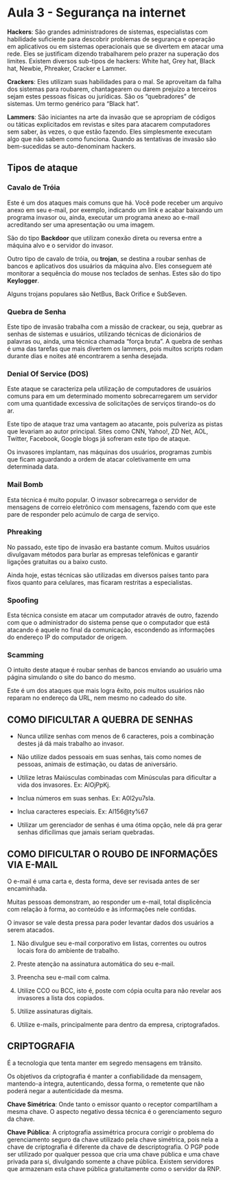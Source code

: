 # Aula 3 - Segurança na internet

**Hackers**: São grandes administradores de sistemas, especialistas com habilidade suficiente para descobrir problemas de segurança e operação em aplicativos ou em sistemas operacionais que se divertem em atacar uma rede. Eles se justificam dizendo trabalharem pelo prazer na superação dos limites. Existem diversos sub-tipos de hackers: White hat, Grey hat, Black hat, Newbie, Phreaker, Cracker e Lammer.

**Crackers**: Eles utilizam suas habilidades para o mal. Se aproveitam da falha dos sistemas para roubarem, chantagearem ou darem prejuízo a terceiros sejam estes pessoas físicas ou jurídicas. São os “quebradores” de sistemas. Um termo genérico para “Black hat”.

**Lammers**: São iniciantes na arte da invasão que se apropriam de códigos ou táticas explicitados em revistas e sites para atacarem computadores sem saber, às vezes, o que estão fazendo. Eles simplesmente executam algo que não sabem como funciona. Quando as tentativas de invasão são bem-sucedidas se auto-denominam hackers.

## Tipos de ataque

### Cavalo de Tróia

Este é um dos ataques mais comuns que há. Você pode receber um arquivo anexo em seu e-mail, por exemplo, indicando um link e acabar baixando um programa invasor ou, ainda, executar um programa anexo ao e-mail acreditando ser uma apresentação ou uma imagem.

São do tipo **Backdoor** que utilizam conexão direta ou reversa entre a máquina alvo e o servidor do invasor.

Outro tipo de cavalo de tróia, ou **trojan**, se destina a roubar senhas de bancos e aplicativos dos usuários da máquina alvo. Eles conseguem até monitorar a sequência do mouse nos teclados de senhas. Estes são do tipo **Keylogger**.

Alguns trojans populares são NetBus, Back Orifice e SubSeven.

### Quebra de Senha

Este tipo de invasão trabalha com a missão de crackear, ou seja, quebrar as senhas de sistemas e usuários, utilizando técnicas de dicionários de palavras ou, ainda, uma técnica chamada “força bruta”. A quebra de senhas é uma das tarefas que mais divertem os lammers, pois muitos scripts rodam durante dias e noites até encontrarem a senha desejada.

### Denial Of Service (DOS)

Este ataque se caracteriza pela utilização de computadores de usuários comuns para em um determinado momento sobrecarregarem um servidor com uma quantidade excessiva de solicitações de serviços tirando-os do ar.

Este tipo de ataque traz uma vantagem ao atacante, pois pulveriza as pistas que levariam ao autor principal. Sites como CNN, Yahoo!, ZD Net, AOL, Twitter, Facebook, Google blogs já sofreram este tipo de ataque.

Os invasores implantam, nas máquinas dos usuários, programas zumbis que ficam aguardando a ordem de atacar coletivamente em uma determinada data.

### Mail Bomb

Esta técnica é muito popular. O invasor sobrecarrega o servidor de mensagens de correio eletrônico com mensagens, fazendo com que este pare de responder pelo acúmulo de carga de serviço.

### Phreaking

No passado, este tipo de invasão era bastante comum. Muitos usuários divulgavam métodos para burlar as empresas telefônicas e garantir ligações gratuitas ou a baixo custo.

Ainda hoje, estas técnicas são utilizadas em diversos países tanto para fixos quanto para celulares, mas ficaram restritas a especialistas.

### Spoofing

Esta técnica consiste em atacar um computador através de outro, fazendo com que o administrador do sistema pense que o computador que está atacando é aquele no final da comunicação, escondendo as informações do endereço IP do computador de origem.

### Scamming

O intuito deste ataque é roubar senhas de bancos enviando ao usuário uma página simulando o site do banco do mesmo.

Este é um dos ataques que mais logra êxito, pois muitos usuários não reparam no endereço da URL, nem mesmo no cadeado do site.

## COMO DIFICULTAR A QUEBRA DE SENHAS

  - Nunca utilize senhas com menos de 6 caracteres, pois a combinação destes já dá mais trabalho ao invasor.

  - Não utilize dados pessoais em suas senhas, tais como nomes de pessoas, animais de estimação, ou datas de aniversário.

  - Utilize letras Maiúsculas combinadas com Minúsculas para dificultar a vida dos invasores. Ex: AlOjPpKj.

  - Inclua números em suas senhas. Ex: A0l2yu7sIa.

  - Inclua caracteres especiais. Ex: Al156@ty%67

  - Utilizar um gerenciador de senhas é uma ótima opção, nele dá pra gerar senhas dificílimas que jamais seriam quebradas.

## COMO DIFICULTAR O ROUBO DE INFORMAÇÕES VIA E-MAIL

O e-mail é uma carta e, desta forma, deve ser revisada antes de ser encaminhada.

Muitas pessoas demonstram, ao responder um e-mail, total displicência com relação à forma, ao conteúdo e às informações nele contidas.

O invasor se vale desta pressa para poder levantar dados dos usuários a serem atacados.

1. Não divulgue seu e-mail corporativo em listas, correntes ou outros locais fora do ambiente de trabalho.

2. Preste atenção na assinatura automática do seu e-mail.

3. Preencha seu e-mail com calma.

4. Utilize CCO ou BCC, isto é, poste com cópia oculta para não revelar aos invasores a lista dos copiados.

5. Utilize assinaturas digitais.

6. Utilize e-mails, principalmente para dentro da empresa, criptografados.

## CRIPTOGRAFIA

É a tecnologia que tenta manter em segredo mensagens em trânsito.

Os objetivos da criptografia é manter a confiabilidade da mensagem, mantendo-a íntegra, autenticando, dessa forma, o remetente que não poderá negar a autenticidade da mesma.

**Chave Simétrica**: Onde tanto o emissor quanto o receptor compartilham a mesma chave. O aspecto negativo dessa técnica é o gerenciamento seguro da chave.

**Chave Pública**: A criptografia assimétrica procura corrigir o problema do gerenciamento seguro da chave utilizado pela chave simétrica, pois nela a chave de criptografia é diferente da chave de descriptografia. O PGP pode ser utilizado por qualquer pessoa que cria uma chave pública e uma chave privada para si, divulgando somente a chave pública. Existem servidores que armazenam esta chave pública gratuitamente como o servidor da RNP.
